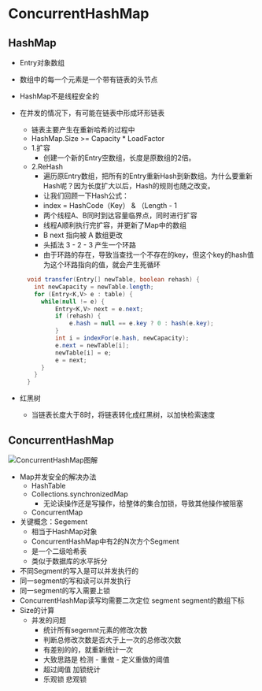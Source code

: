 # ConcurrentHashMap

## HashMap

- Entry对象数组
- 数组中的每一个元素是一个带有链表的头节点
- HashMap不是线程安全的
- 在并发的情况下，有可能在链表中形成环形链表
  - 链表主要产生在重新哈希的过程中
  - HashMap.Size   >=  Capacity * LoadFactor
  - 1.扩容
    - 创建一个新的Entry空数组，长度是原数组的2倍。
  - 2.ReHash
    - 遍历原Entry数组，把所有的Entry重新Hash到新数组。为什么要重新Hash呢？因为长度扩大以后，Hash的规则也随之改变。
    - 让我们回顾一下Hash公式：
    - index =  HashCode（Key） &  （Length - 1
    - 两个线程A、B同时到达容量临界点，同时进行扩容
    - 线程A顺利执行完扩容，并更新了Map中的数组
    - B next 指向被 A 数组更改
    - 头插法 3 - 2 - 3 产生一个环路
    - 由于环路的存在，导致当查找一个不存在的key，但这个key的hash值为这个环路指向的值，就会产生死循环
  
  ```java
    void transfer(Entry[] newTable, boolean rehash) {
      int newCapacity = newTable.length;
      for (Entry<K,V> e : table) {
        while(null != e) {
            Entry<K,V> next = e.next;
            if (rehash) {
                e.hash = null == e.key ? 0 : hash(e.key);
            }
            int i = indexFor(e.hash, newCapacity);
            e.next = newTable[i];
            newTable[i] = e;
            e = next;
        }
      }
    }
    ```
- 红黑树
  - 当链表长度大于8时，将链表转化成红黑树，以加快检索速度


## ConcurrentHashMap

![ConcurrentHashMap图解](/images/notes/concurrentHashMap.png "ConcurrentHashMap图解")

- Map并发安全的解决办法
  - HashTable
  - Collections.synchronizedMap
    - 无论读操作还是写操作，给整体的集合加锁，导致其他操作被阻塞
  - ConcurrentMap
- 关键概念：Segement
  - 相当于HashMap对象
  - ConcurrentHashMap中有2的N次方个Segment
  - 是一个二级哈希表
  - 类似于数据库的水平拆分
- 不同Segment的写入是可以并发执行的
- 同一segment的写和读可以并发执行
- 同一segment的写入需要上锁
- ConcurrentHashMap读写均需要二次定位 segment segment的数组下标
- Size的计算
  - 并发的问题
    - 统计所有segemnt元素的修改次数
    - 判断总修改次数是否大于上一次的总修改次数
    - 有差别的的，就重新统计一次
    - 大致思路是 检测 - 重做 - 定义重做的阈值
    - 超过阈值 加锁统计
    - 乐观锁 悲观锁


